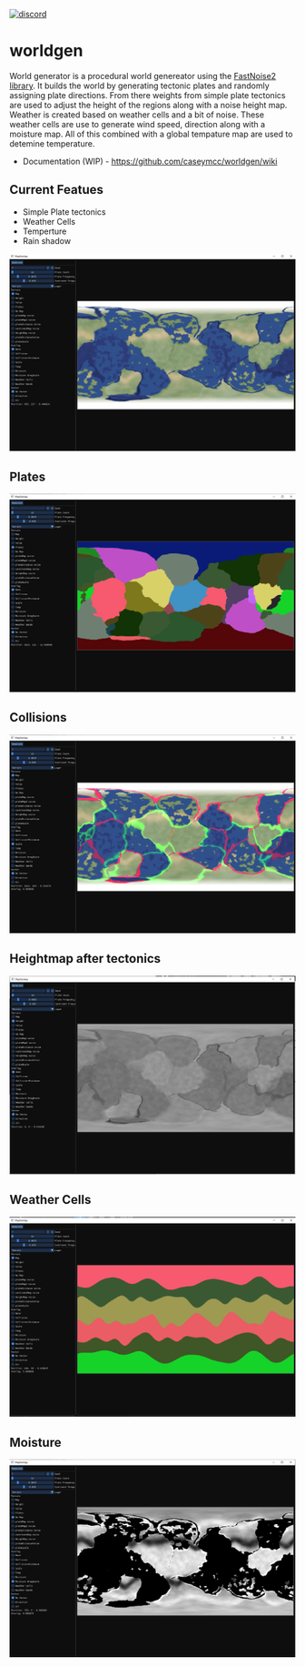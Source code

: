 [![discord](https://img.shields.io/discord/495955797872869376.svg?logo=discord "Discord")](https://discord.gg/BfceAsX)

# worldgen
World generator is a procedural world genereator using the [FastNoise2 library](https://github.com/Auburn/FastNoise2). It builds the world by generating tectonic plates and randomly assigning plate directions. From there weights from simple plate tectonics are used to adjust the height of the regions along with a noise height map. Weather is created based on weather cells and a bit of noise. These weather cells are use to generate wind speed, direction along with a moisture map. All of this combined with a global tempature map are used to detemine temperature.

- Documentation (WIP) - https://github.com/caseymcc/worldgen/wiki

## Current Featues
- Simple Plate tectonics
- Weather Cells
- Temperture
- Rain shadow

![screenshot](https://github.com/caseymcc/worldgen/raw/master/resources/screenshot.png)

## Plates
![screenshot](https://github.com/caseymcc/worldgen/raw/master/resources/screenshot_plates.png)

## Collisions
![screenshot](https://github.com/caseymcc/worldgen/raw/master/resources/screenshot_collisions.png)

## Heightmap after tectonics
![screenshot](https://github.com/caseymcc/worldgen/raw/master/resources/screenshot_heightmap.png)

## Weather Cells
![screenshot](https://github.com/caseymcc/worldgen/raw/master/resources/screenshot_weathercells.png)

## Moisture
![screenshot](https://github.com/caseymcc/worldgen/raw/master/resources/screenshot_moisture.png)
